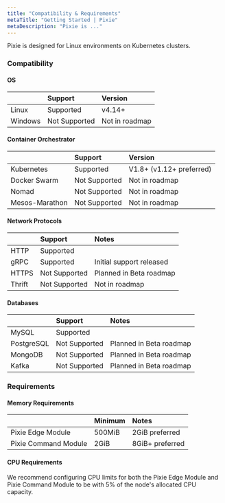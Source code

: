 ```yaml
---
title: "Compatibility & Requirements"
metaTitle: "Getting Started | Pixie"
metaDescription: "Pixie is ..."
---
```


Pixie is designed for Linux environments on Kubernetes clusters.

### Compatibility

#### OS
|         | Support         | Version           |
|:------- | :-------------  | :-------------    |
| Linux   | Supported       | v4.14+            |
| Windows | Not Supported   | Not in roadmap    |

#### Container Orchestrator
|               | Support       | Version                   |
| :------------ | :------------ | :----------------------   |
| Kubernetes    | Supported     | V1.8+ (v1.12+ preferred)  |
| Docker Swarm  | Not Supported | Not in roadmap            |
| Nomad         | Not Supported | Not in roadmap            |
| Mesos-Marathon| Not Supported | Not in roadmap            | 

#### Network Protocols
|           | Support       | Notes                     |
| :-------- | :------------ | :----------------------   |
| HTTP      | Supported     |                           |
| gRPC      | Supported     | Initial support released  |
| HTTPS     | Not Supported | Planned in Beta roadmap   |
| Thrift    | Not Supported | Not in roadmap            |

#### Databases

|               | Support       | Notes                     |
| :------------ | :------------ | :----------------------   |
| MySQL         | Supported     |                           |
| PostgreSQL    | Not Supported | Planned in Beta roadmap   |
| MongoDB       | Not Supported | Planned in Beta roadmap   |
| Kafka         | Not Supported | Planned in Beta roadmap   |


### Requirements

#### Memory Requirements
|                       | Minimum   | Notes            |
| :-------------------  | :-------- | :--------------- |
| Pixie Edge Module     | 500MiB    | 2GiB  preferred  |
| Pixie Command Module  | 2GiB      | 8GiB+ preferred  |

#### CPU Requirements
We recommend configuring CPU limits for both the Pixie Edge Module and Pixie Command Module to be with 5% of the node's allocated CPU capacity.